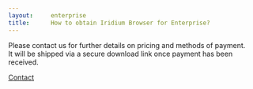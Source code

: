 ```yaml
---
layout:		enterprise
title:		How to obtain Iridium Browser for Enterprise?
---
```

Please contact us for further details on pricing and methods of payment.    
It will be shipped via a secure download link once payment has been received.   

<a href="mailto:{{ site.email | encode_email }}?subject=Iridium Browser Enterprise - website contact" class="button wht icon fa-envelope" title="contact us">Contact</a>